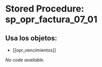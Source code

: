 # Stored Procedure: sp_opr_factura_07_01

## Usa los objetos:
- [[opr_vencimientos]]

*No code available.*
